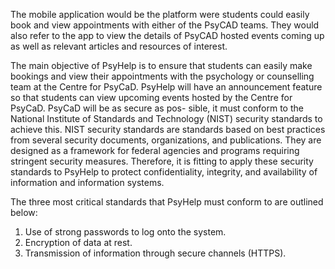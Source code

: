 The mobile application would be the platform were students could easily book and view appointments with either of the PsyCAD teams. They would also refer to the app to view the details of PsyCAD hosted events coming up as well as relevant articles and resources of interest.

The main objective of PsyHelp is to ensure that students can easily make bookings and view their appointments with the psychology or counselling team at the Centre for PsyCaD. PsyHelp will have an announcement feature so that students can view upcoming events hosted by the Centre for PsyCaD. PsyCaD will be as secure as pos-
sible, it must conform to the National Institute of Standards and Technology (NIST) security standards to achieve this. NIST security standards are standards based on best practices from several security documents, organizations, and publications. They are designed as a framework for federal agencies and programs requiring stringent security measures. Therefore, it is fitting to apply these security standards to PsyHelp to protect confidentiality, integrity, and availability of information and information systems. 

The three most critical standards that PsyHelp must conform to are outlined below:
1. Use of strong passwords to log onto the system.
2. Encryption of data at rest.
3. Transmission of information through secure channels (HTTPS).
